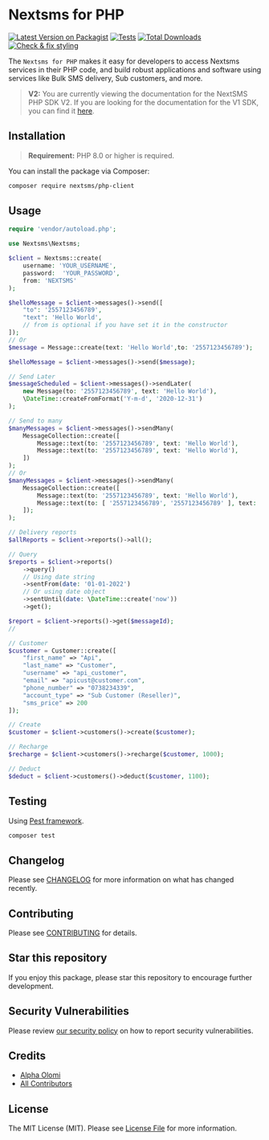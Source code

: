 # Nextsms for PHP

[![Latest Version on Packagist](https://img.shields.io/packagist/v/nextsms/php-client.svg?style=flat-square)](https://packagist.org/packages/nextsms/php-client) [![Tests](https://github.com/nextsms/php-client/actions/workflows/run-tests.yml/badge.svg?branch=main)](https://github.com/nextsms/php-client/actions/workflows/run-tests.yml) [![Total Downloads](https://img.shields.io/packagist/dt/nextsms/php-client.svg?style=flat-square)](https://packagist.org/packages/nextsms/php-client) [![Check & fix styling](https://github.com/nextsms/php-client/actions/workflows/php-cs-fixer.yml/badge.svg)](https://github.com/nextsms/php-client/actions/workflows/php-cs-fixer.yml)

The `Nextsms for PHP` makes it easy for developers to access Nextsms services in their PHP code, and build robust applications and software using services like Bulk SMS delivery, Sub customers, and more.

> **V2:** You are currently viewing the documentation for the NextSMS PHP SDK V2. If you are looking for the documentation for the V1 SDK, you can find it [here](#).


## Installation

> **Requirement:** PHP 8.0 or higher is required.

You can install the package via Composer:

```bash
composer require nextsms/php-client
```

## Usage

```php
require 'vendor/autoload.php';

use Nextsms\Nextsms;

$client = Nextsms::create(
    username: 'YOUR_USERNAME',
    password:  'YOUR_PASSWORD',
    from: 'NEXTSMS'
);

$helloMessage = $client->messages()->send([
    "to": '2557123456789',
    "text": 'Hello World', 
    // from is optional if you have set it in the constructor
]);
// Or
$message = Message::create(text: 'Hello World',to: '2557123456789');

$helloMessage = $client->messages()->send($message);

// Send Later
$messageScheduled = $client->messages()->sendLater(
    new Message(to: '2557123456789', text: 'Hello World'), 
    \DateTime::createFromFormat('Y-m-d', '2020-12-31')
);

// Send to many
$manyMessages = $client->messages()->sendMany(
    MessageCollection::create([
        Message::text(to: '2557123456789', text: 'Hello World'),
        Message::text(to: '2557123456789', text: 'Hello World'),
    ])
);
// Or
$manyMessages = $client->messages()->sendMany(
    MessageCollection::create([
        Message::text(to: '2557123456789', text: 'Hello World'),
        Message::text(to: [ '2557123456789', '2557123456789' ], text: 'Hello World'),
    ]);    
);

// Delivery reports
$allReports = $client->reports()->all();

// Query
$reports = $client->reports()
    ->query()
    // Using date string
    ->sentFrom(date: '01-01-2022')
    // Or using date object
    ->sentUntil(date: \DateTime::create('now'))
    ->get();

$report = $client->reports()->get($messageId);
// 

// Customer
$customer = Customer::create([
    "first_name" => "Api",
    "last_name" => "Customer",
    "username" => "api_customer",
    "email" => "apicust@customer.com",
    "phone_number" => "0738234339",
    "account_type" => "Sub Customer (Reseller)", 
    "sms_price" => 200
]);

// Create
$customer = $client->customers()->create($customer);

// Recharge
$recharge = $client->customers()->recharge($customer, 1000);

// Deduct
$deduct = $client->customers()->deduct($customer, 1100);
```

## Testing

Using [Pest framework](http://pestphp.com).

```bash
composer test
```

## Changelog

Please see [CHANGELOG](CHANGELOG.md) for more information on what has changed recently.

## Contributing

Please see [CONTRIBUTING](./.github/CONTRIBUTING.md) for details.


## Star this repository

If you enjoy this package, please star this repository to encourage further development.

## Security Vulnerabilities

Please review [our security policy](../../security/policy) on how to report security vulnerabilities.

## Credits

- [Alpha Olomi](https://github.com/nextsms)
- [All Contributors](../../contributors)

## License

The MIT License (MIT). Please see [License File](LICENSE.md) for more information.
